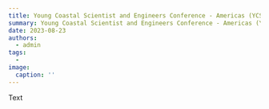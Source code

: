 ```yaml
---
title: Young Coastal Scientist and Engineers Conference - Americas (YCSEC-A)
summary: Young Coastal Scientist and Engineers Conference - Americas (YCSEC-A) student organizing committee
date: 2023-08-23
authors:
  - admin
tags:
  -
image:
  caption: ''
---
```


Text